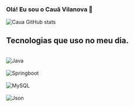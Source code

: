 ### Olá! Eu sou o Cauã Vilanova 👋

![Caua GitHub stats](https://github-readme-stats.vercel.app/api?username=CauaVilanova&theme=blue-green)

## Tecnologias que uso no meu dia.
<div style="display: incline_block"><br/>
  <img align="center" alt="Java" src="https://img.shields.io/badge/Java-ED8B00?style=for-the-badge&logo=openjdk&logoColor=white" />

<div style="display: incline_block"><br/>
  <img align="center" alt="Springboot" src="https://img.shields.io/badge/Spring-6DB33F?style=for-the-badge&logo=spring&logoColor=white" />

<div style="display: incline_block"><br/>
  <img align="center" alt="MySQL" src="https://img.shields.io/badge/MySQL-00000F?style=for-the-badge&logo=mysql&logoColor=white](https://img.shields.io/badge/MySQL-005C84?style=for-the-badge&logo=mysql&logoColor=white" />

<div style="display: incline_block"><br/>
  <img align="center" alt="Json" src="https://img.shields.io/badge/json%20web%20tokens-323330?style=for-the-badge&logo=json-web-tokens&logoColor=pink" />
</div><br/>

